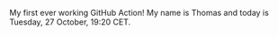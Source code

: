 My first ever working GitHub Action!
My name is Thomas and today is Tuesday, 27 October, 19:20 CET. 
